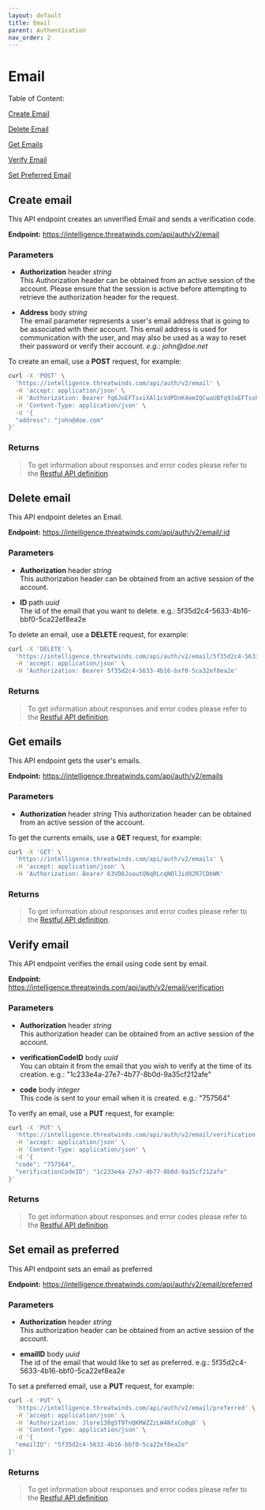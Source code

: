 ```yaml
---
layout: default
title: Email
parent: Authentication
nav_order: 2
---
```


# Email

Table of Content:
  
[Create Email](#createEmail)

[Delete Email](#deleteEmail)

[Get Emails](#getEmails)

[Verify Email](#verifyEmail)

[Set Preferred Email](#setPreferredEmail)
  
## Create email
This API endpoint creates an unverified Email and sends a verification code.

**Endpoint:** https://intelligence.threatwinds.com/api/auth/v2/email

### Parameters
* **Authorization** header _string_  
This Authorization header can be obtained from an active session of the account. Please ensure that the session is active before attempting to retrieve the authorization header for the request.
    
* **Address** body _string_  
The email parameter represents a user's email address that is going to be associated with their account. This email address is used for communication with the user, and may also be used as a way to reset their password or verify their account. _e.g.: john@doe.net_
   
To create an email, use a **POST** request, for example:

```bash
curl -X 'POST' \
  'https://intelligence.threatwinds.com/api/auth/v2/email' \
  -H 'accept: application/json' \
  -H 'Authorization: Bearer fq6JoEFTsxiXAl1cVdPDnK4emIQCwaUBfq9JoEFTsxhXAl1cVxPDnK4emIQCwaUB' \
  -H 'Content-Type: application/json' \
  -d '{
  "address": "john@doe.com"
}'
```

### Returns

> To get information about responses and error codes please refer to the [Restful API definition](https://intelligence.threatwinds.com/api/auth/v2/swagger/index.html).

## Delete email

This API endpoint deletes an Email.

**Endpoint:** https://intelligence.threatwinds.com/api/auth/v2/email/:id

### Parameters

* **Authorization** header _string_  
This authorization header can be obtained from an active session of the account.

* **ID** path _uuid_  
The id of the email that you want to delete. e.g.: 5f35d2c4-5633-4b16-bbf0-5ca22ef8ea2e

To delete an email, use a **DELETE** request, for example:

```bash
curl -X 'DELETE' \
  'https://intelligence.threatwinds.com/api/auth/v2/email/5f35d2c4-5633-4b16-bbf0-5ca22ef8ea2e' \
  -H 'accept: application/json' \
  -H 'Authorization: Bearer 5f35d2c4-5633-4b16-bxf0-5ca32ef8ea2e'
```

### Returns

> To get information about responses and error codes please refer to the [Restful API definition](https://intelligence.threatwinds.com/api/auth/v2/swagger/index.html).

## Get emails

This API endpoint gets the user's emails.

**Endpoint:** https://intelligence.threatwinds.com/api/auth/v2/emails

### Parameters

* **Authorization** header _string_
  This authorization header can be obtained from an active session of the account.

To get the currents emails, use a **GET** request, for example:

```bash
curl -X 'GET' \
  'https://intelligence.threatwinds.com/api/auth/v2/emails' \
  -H 'accept: application/json' \
  -H 'Authorization: Bearer 63VD8JoautQNqRLcqNOlJid02R7CDbWK'
```

### Returns

> To get information about responses and error codes please refer to the [Restful API definition](https://intelligence.threatwinds.com/api/auth/v2/swagger/index.html).

## Verify email

This API endpoint verifies the email using code sent by email.

**Endpoint:** https://intelligence.threatwinds.com/api/auth/v2/email/verification

### Parameters

* **Authorization** header _string_  
This authorization header can be obtained from an active session of the account.

* **verificationCodeID** body _uuid_  
You can obtain it from the email that you wish to verify at the time of its creation. e.g.: "1c233e4a-27e7-4b77-8b0d-9a35cf212afe"

* **code** body _integer_  
This code is sent to your email when it is created. e.g.: "757564"

To verify an email, use a **PUT** request, for example:

```bash
curl -X 'PUT' \
  'https://intelligence.threatwinds.com/api/auth/v2/email/verification' \
  -H 'accept: application/json' \
  -H 'Content-Type: application/json' \
  -d '{
  "code": "757564",
  "verificationCodeID": "1c233e4a-27e7-4b77-8b0d-9a35cf212afe"
}'
```

### Returns

> To get information about responses and error codes please refer to the [Restful API definition](https://intelligence.threatwinds.com/api/auth/v2/swagger/index.html).

## Set email as preferred

This API endpoint sets an email as preferred

**Endpoint:** https://intelligence.threatwinds.com/api/auth/v2/email/preferred

### Parameters

* **Authorization** header _string_  
  This authorization header can be obtained from an active session of the account.

* **emailID** body _uuid_  
The id of the email that would like to set as preferred. e.g.: 5f35d2c4-5633-4b16-bbf0-5ca22ef8ea2e

To set a preferred email, use a **PUT** request, for example:

```bash
curl -X 'PUT' \
  'https://intelligence.threatwinds.com/api/auth/v2/email/preferred' \
  -H 'accept: application/json' \
  -H 'Authorization: Jlore138gST9TnQKRWZZzLW4NfxCo0q8' \
  -H 'Content-Type: application/json' \
  -d '{
  "emailID": "5f35d2c4-5633-4b16-bbf0-5ca22ef8ea2e"
}'
```

### Returns

> To get information about responses and error codes please refer to the [Restful API definition](https://intelligence.threatwinds.com/api/auth/v2/swagger/index.html).